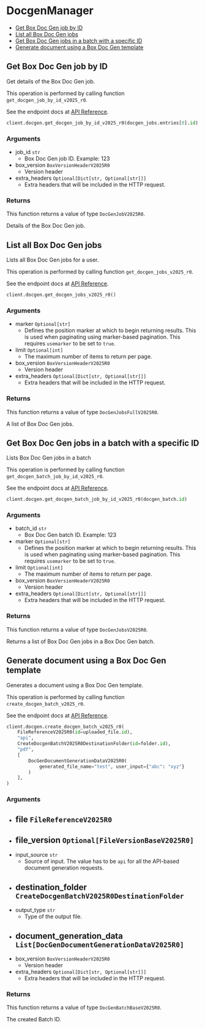 # DocgenManager

- [Get Box Doc Gen job by ID](#get-box-doc-gen-job-by-id)
- [List all Box Doc Gen jobs](#list-all-box-doc-gen-jobs)
- [Get Box Doc Gen jobs in a batch with a specific ID](#get-box-doc-gen-jobs-in-a-batch-with-a-specific-id)
- [Generate document using a Box Doc Gen template](#generate-document-using-a-box-doc-gen-template)

## Get Box Doc Gen job by ID

Get details of the Box Doc Gen job.

This operation is performed by calling function `get_docgen_job_by_id_v2025_r0`.

See the endpoint docs at
[API Reference](https://developer.box.com/reference/get-docgen-jobs-id-v2025.0/).

<!-- sample get_docgen_jobs_id_v2025.0 -->

```python
client.docgen.get_docgen_job_by_id_v2025_r0(docgen_jobs.entries[0].id)
```

### Arguments

- job_id `str`
  - Box Doc Gen job ID. Example: 123
- box_version `BoxVersionHeaderV2025R0`
  - Version header
- extra_headers `Optional[Dict[str, Optional[str]]]`
  - Extra headers that will be included in the HTTP request.

### Returns

This function returns a value of type `DocGenJobV2025R0`.

Details of the Box Doc Gen job.

## List all Box Doc Gen jobs

Lists all Box Doc Gen jobs for a user.

This operation is performed by calling function `get_docgen_jobs_v2025_r0`.

See the endpoint docs at
[API Reference](https://developer.box.com/reference/get-docgen-jobs-v2025.0/).

<!-- sample get_docgen_jobs_v2025.0 -->

```python
client.docgen.get_docgen_jobs_v2025_r0()
```

### Arguments

- marker `Optional[str]`
  - Defines the position marker at which to begin returning results. This is used when paginating using marker-based pagination. This requires `usemarker` to be set to `true`.
- limit `Optional[int]`
  - The maximum number of items to return per page.
- box_version `BoxVersionHeaderV2025R0`
  - Version header
- extra_headers `Optional[Dict[str, Optional[str]]]`
  - Extra headers that will be included in the HTTP request.

### Returns

This function returns a value of type `DocGenJobsFullV2025R0`.

A list of Box Doc Gen jobs.

## Get Box Doc Gen jobs in a batch with a specific ID

Lists Box Doc Gen jobs in a batch

This operation is performed by calling function `get_docgen_batch_job_by_id_v2025_r0`.

See the endpoint docs at
[API Reference](https://developer.box.com/reference/get-docgen-batch-jobs-id-v2025.0/).

<!-- sample get_docgen_batch_jobs_id_v2025.0 -->

```python
client.docgen.get_docgen_batch_job_by_id_v2025_r0(docgen_batch.id)
```

### Arguments

- batch_id `str`
  - Box Doc Gen batch ID. Example: 123
- marker `Optional[str]`
  - Defines the position marker at which to begin returning results. This is used when paginating using marker-based pagination. This requires `usemarker` to be set to `true`.
- limit `Optional[int]`
  - The maximum number of items to return per page.
- box_version `BoxVersionHeaderV2025R0`
  - Version header
- extra_headers `Optional[Dict[str, Optional[str]]]`
  - Extra headers that will be included in the HTTP request.

### Returns

This function returns a value of type `DocGenJobsV2025R0`.

Returns a list of Box Doc Gen jobs in a Box Doc Gen batch.

## Generate document using a Box Doc Gen template

Generates a document using a Box Doc Gen template.

This operation is performed by calling function `create_docgen_batch_v2025_r0`.

See the endpoint docs at
[API Reference](https://developer.box.com/reference/post-docgen-batches-v2025.0/).

<!-- sample post_docgen_batches_v2025.0 -->

```python
client.docgen.create_docgen_batch_v2025_r0(
    FileReferenceV2025R0(id=uploaded_file.id),
    "api",
    CreateDocgenBatchV2025R0DestinationFolder(id=folder.id),
    "pdf",
    [
        DocGenDocumentGenerationDataV2025R0(
            generated_file_name="test", user_input={"abc": "xyz"}
        )
    ],
)
```

### Arguments

- file `FileReferenceV2025R0`
  -
- file_version `Optional[FileVersionBaseV2025R0]`
  -
- input_source `str`
  - Source of input. The value has to be `api` for all the API-based document generation requests.
- destination_folder `CreateDocgenBatchV2025R0DestinationFolder`
  -
- output_type `str`
  - Type of the output file.
- document_generation_data `List[DocGenDocumentGenerationDataV2025R0]`
  -
- box_version `BoxVersionHeaderV2025R0`
  - Version header
- extra_headers `Optional[Dict[str, Optional[str]]]`
  - Extra headers that will be included in the HTTP request.

### Returns

This function returns a value of type `DocGenBatchBaseV2025R0`.

The created Batch ID.
